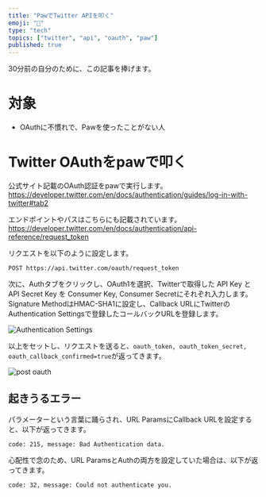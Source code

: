 ```yaml
---
title: "PawでTwitter APIを叩く"
emoji: "🦊"
type: "tech"
topics: ["twitter", "api", "oauth", "paw"]
published: true
---
```



30分前の自分のために、この記事を捧げます。

# 対象
- OAuthに不慣れで、Pawを使ったことがない人

# Twitter OAuthをpawで叩く
公式サイト記載のOAuth認証をpawで実行します。
https://developer.twitter.com/en/docs/authentication/guides/log-in-with-twitter#tab2

エンドポイントやパスはこちらにも記載されています。
https://developer.twitter.com/en/docs/authentication/api-reference/request_token

リクエストを以下のように設定します。

```
POST https://api.twitter.com/oauth/request_token
```

次に、Authタブをクリックし、OAuth1を選択、Twitterで取得した API Key と API Secret Key を Consumer Key, Consumer Secretにそれぞれ入力します。
Signature MethodはHMAC-SHA1に設定し、Callback URLにTwitterのAuthentication Settingsで登録したコールバックURLを登録します。

![Authentication Settings](https://storage.googleapis.com/zenn-user-upload/tm1k5qev4ryex7j63cdqtqqp0s7w)

以上をセットし、リクエストを送ると、``oauth_token, oauth_token_secret, oauth_callback_confirmed=true``が返ってきます。

![post oauth](https://storage.googleapis.com/zenn-user-upload/5ogd742mf1kun4hu5sl0vkimgrcz)

## 起きうるエラー
パラメーターという言葉に踊らされ、URL ParamsにCallback URLを設定すると、以下が返ってきます。

```
code: 215, message: Bad Authentication data.
```

心配性で念のため、URL ParamsとAuthの両方を設定していた場合は、以下が返ってきます。

```
code: 32, message: Could not authenticate you.
```
